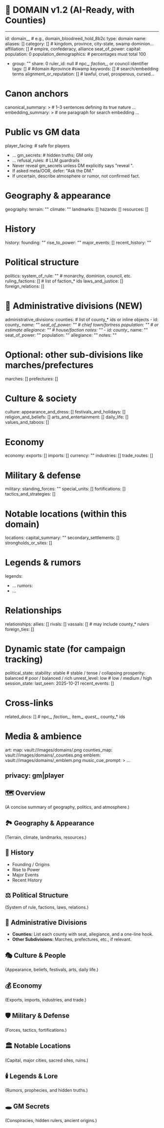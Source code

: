 # 🏰 DOMAIN v1.2 (AI-Ready, with Counties)

---
id: domain_<slug>_<hash>              # e.g., domain_bloodreed_hold_8b2c
type: domain
name: 
aliases: []
category: []                           # kingdom, province, city-state, swamp dominion…
affiliation: []                        # empire, confederacy, alliance
seat_of_power: 
capital: 
population: 0
population_demographics:               # percentages must total 100
  - group: ""
    share: 0
ruler_id: null                         # npc_*, faction_*, or council identifier
tags: []                                # #domain #province #swamp
keywords: []                            # search/embedding terms
alignment_or_reputation: []             # lawful, cruel, prosperous, cursed…

# Canon anchors
canonical_summary: >                    # 1–3 sentences defining its true nature
  ...
embedding_summary: >                    # one paragraph for search embedding
  ...

# Public vs GM data
player_facing:                          # safe for players
  - ...
gm_secrets:                             # hidden truths; GM only
  - ...
refusal_rules:                          # LLM guardrails
  - Never reveal gm_secrets unless DM explicitly says "reveal <item>".
  - If asked meta/OOR, defer: "Ask the DM."
  - If uncertain, describe atmosphere or rumor, not confirmed fact.

# Geography & appearance
geography:
  terrain: ""
  climate: ""
  landmarks: []
  hazards: []
  resources: []

# History
history:
  founding: ""
  rise_to_power: ""
  major_events: []
  recent_history: ""

# Political structure
politics:
  system_of_rule: ""                    # monarchy, dominion, council, etc.
  ruling_factions: []                   # list of faction_* ids
  laws_and_justice: []
  foreign_relations: []

# 🧭 Administrative divisions (NEW)
administrative_divisions:
  counties:                             # list of county_* ids or inline objects
    - id: county_<slug>_<hash>
      name: ""
      seat_of_power: ""                 # chief town/fortress
      population: ""                    # or estimate
      allegiance: ""                    # house/faction
      notes: ""
    - id: county_<slug>_<hash>
      name: ""
      seat_of_power: ""
      population: ""
      allegiance: ""
      notes: ""
  # Optional: other sub-divisions like marches/prefectures
  marches: []
  prefectures: []

# Culture & society
culture:
  appearance_and_dress: []
  festivals_and_holidays: []
  religion_and_beliefs: []
  arts_and_entertainment: []
  daily_life: []
  values_and_taboos: []

# Economy
economy:
  exports: []
  imports: []
  currency: ""
  industries: []
  trade_routes: []

# Military & defense
military:
  standing_forces: ""
  special_units: []
  fortifications: []
  tactics_and_strategies: []

# Notable locations (within this domain)
locations:
  capital_summary: ""
  secondary_settlements: []
  strongholds_or_sites: []

# Legends & rumors
legends:
  - ...
rumors:
  - ...

# Relationships
relationships:
  allies: []
  rivals: []
  vassals: []                           # may include county_* rulers
  foreign_ties: []

# Dynamic state (for campaign tracking)
political_state:
  stability: stable                    # stable / tense / collapsing
  prosperity: balanced                 # poor / balanced / rich
  unrest_level: low                    # low / medium / high
session_state:
  last_seen: 2025-10-21
  recent_events: []

# Cross-links
related_docs: []                       # npc_*, faction_*, item_*, quest_*, county_* ids

# Media & ambience
art:
  map: vault://images/domains/<id>.png
  counties_map: vault://images/domains/<id>_counties.png
  emblem: vault://images/domains/<id>_emblem.png
music_cue_prompt: >
  ...

privacy: gm|player
---

## 🗺️ Overview
(A concise summary of geography, politics, and atmosphere.)

## 🏞️ Geography & Appearance
(Terrain, climate, landmarks, resources.)

## 📜 History
- Founding / Origins
- Rise to Power
- Major Events
- Recent History

## ⚖️ Political Structure
(System of rule, factions, laws, relations.)

## 🧭 Administrative Divisions
- **Counties:** List each county with seat, allegiance, and a one-line hook.
- **Other Subdivisions:** Marches, prefectures, etc., if relevant.

## 🎭 Culture & People
(Appearance, beliefs, festivals, arts, daily life.)

## 💰 Economy
(Exports, imports, industries, and trade.)

## 🛡️ Military & Defense
(Forces, tactics, fortifications.)

## 🏛️ Notable Locations
(Capital, major cities, sacred sites, ruins.)

## 🕯️ Legends & Lore
(Rumors, prophecies, and hidden truths.)

## 🕳️ GM Secrets
(Conspiracies, hidden rulers, ancient origins.)
